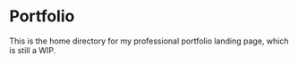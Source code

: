 # Portfolio
This is the home directory for my professional portfolio landing page, which is still a WIP.